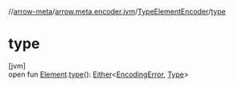 //[arrow-meta](../../../index.md)/[arrow.meta.encoder.jvm](../index.md)/[TypeElementEncoder](index.md)/[type](type.md)

# type

[jvm]\
open fun [Element](https://docs.oracle.com/javase/8/docs/api/javax/lang/model/element/Element.html).[type](type.md)(): [Either](../../arrow.meta/-either/index.md)&lt;[EncodingError](../-encoding-error/index.md), [Type](../../arrow.meta.ast/-type/index.md)&gt;
